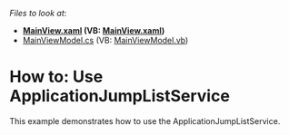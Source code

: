 <!-- default file list -->
*Files to look at*:

* **[MainView.xaml](./CS/DXSampleApplicationJumpListService/View/MainView.xaml) (VB: [MainView.xaml](./VB/DXSampleApplicationJumpListService/View/MainView.xaml))**
* [MainViewModel.cs](./CS/DXSampleApplicationJumpListService/ViewModel/MainViewModel.cs) (VB: [MainViewModel.vb](./VB/DXSampleApplicationJumpListService/ViewModel/MainViewModel.vb))
<!-- default file list end -->
# How to: Use ApplicationJumpListService


This example demonstrates how to use the ApplicationJumpListService.

<br/>


